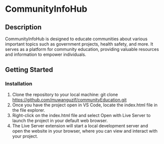 # CommunityInfoHub
## Description
CommunityInfoHub is designed to educate communities about various important topics such as government projects, health safety, and more. It serves as a platform for community education, providing valuable resources and information to empower individuals.
## Getting Started
### Installation
1. Clone the repository to your local machine:
   git clone https://github.com/muwanguzif/communityEducation.git
2. Once you have the project open in VS Code, locate the index.html file in the file explorer.
3. Right-click on the index.html file and select Open with Live Server to launch the project in your default web browser.
4. The Live Server extension will start a local development server and open the website in your browser, where you can view and interact with your project.

